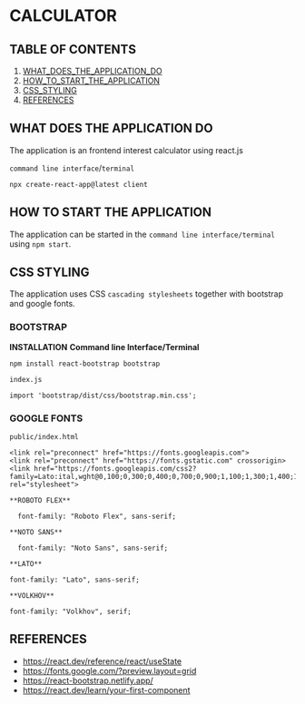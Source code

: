 # CALCULATOR

## TABLE OF CONTENTS
1. [WHAT_DOES_THE_APPLICATION_DO](#what-does-the-application-do)
2. [HOW_TO_START_THE_APPLICATION](#how-to-start-the-application)
3. [CSS_STYLING](#css-styling)
4. [REFERENCES](#references)

## WHAT DOES THE APPLICATION DO

The application is an frontend interest calculator using react.js

`command line interface`/`terminal`

```
npx create-react-app@latest client
```
## HOW TO START THE APPLICATION

The application can be started in the `command line interface/terminal` using `npm start`.

## CSS STYLING

The application uses CSS `cascading stylesheets` together with bootstrap and google fonts.

### BOOTSTRAP

**INSTALLATION**
**Command line Interface/Terminal**

```
npm install react-bootstrap bootstrap
```

`index.js`
```
import 'bootstrap/dist/css/bootstrap.min.css';
```
### GOOGLE FONTS

`public/index.html`
```
<link rel="preconnect" href="https://fonts.googleapis.com">
<link rel="preconnect" href="https://fonts.gstatic.com" crossorigin>
<link href="https://fonts.googleapis.com/css2?family=Lato:ital,wght@0,100;0,300;0,400;0,700;0,900;1,100;1,300;1,400;1,700;1,900&family=Noto+Sans:ital,wght@0,100..900;1,100..900&family=Roboto+Flex:opsz,wght@8..144,100..1000&display=swap" rel="stylesheet">
```
`**ROBOTO FLEX**`
```
  font-family: "Roboto Flex", sans-serif;
```
`**NOTO SANS**`

```
  font-family: "Noto Sans", sans-serif;
```
`**LATO**`

```
font-family: "Lato", sans-serif;
```
`**VOLKHOV**`

```
font-family: "Volkhov", serif;
```

## REFERENCES
- https://react.dev/reference/react/useState
- https://fonts.google.com/?preview.layout=grid
- https://react-bootstrap.netlify.app/
- https://react.dev/learn/your-first-component
